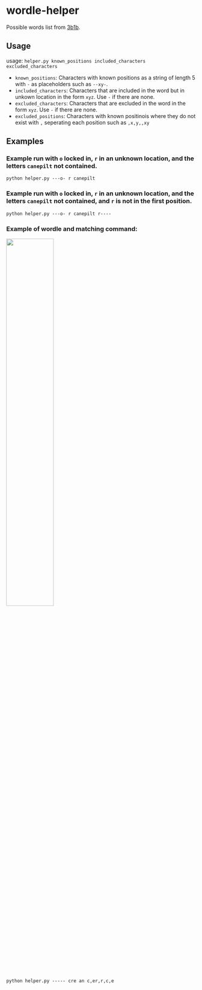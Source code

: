 # wordle-helper

Possible words list from [3b1b](https://github.com/3b1b/videos/tree/master/_2022/wordle).

## Usage

usage: `helper.py known_positions included_characters excluded_characters`

- `known_positions`: Characters with known positions as a string of length 5 with `-` as placeholders such as `--xy-`.
- `included_characters`: Characters that are included in the word but in unkown location in the form `xyz`. Use `-` if there are none.
- `excluded_characters`: Characters that are excluded in the word in the form `xyz`. Use `-` if there are none.
- `excluded_positions`: Characters with known positinois where they do not exist with `,` seperating each position such as `,x,y,,xy`

## Examples

### Example run with `o` locked in, `r` in an unknown location, and the letters `canepilt` not contained.

`python helper.py ---o- r canepilt`

### Example run with `o` locked in, `r` in an unknown location, and the letters `canepilt` not contained, and `r` is not in the first position.

`python helper.py ---o- r canepilt r----`

### Example of wordle and matching command:

<img src="https://user-images.githubusercontent.com/53503018/153552829-753d0ffd-82ac-4fc2-8e89-19a4a796104c.jpeg" width="50%"></img>

`python helper.py ----- cre an c,er,r,c,e`
